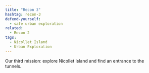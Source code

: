 ```yaml
---
title: "Recon 3"
hashtag: recon-3
defend-yourself:
  - safe urban exploration
related:
  - Recon 2
tags:
  - Nicollet Island
  - Urban Exploration
---
```

Our third mission: explore Nicollet Island and find an entrance to the tunnels.